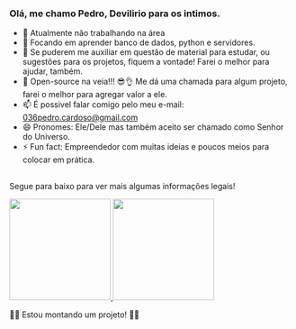 ### Olá, me chamo Pedro, Devilirio para os intimos.

- 🔭 Atualmente não trabalhando na área
- 🌱 Focando em aprender banco de dados, python e servidores.
- 🤔 Se puderem me auxiliar em questão de material para estudar, ou sugestões para os projetos, fiquem a vontade! Farei o melhor para ajudar, também.
- 💬 Open-source na veia!!! 😎👌 Me dá uma chamada para algum projeto, farei o melhor para agregar valor a ele.
- 📫 É possivel falar comigo pelo meu e-mail: 036pedro.cardoso@gmail.com
- 😄 Pronomes: Ele/Dele mas também aceito ser chamado como Senhor do Universo.
- ⚡ Fun fact: Empreendedor com muitas ideias e poucos meios para colocar em prática.

##

Segue para baixo para ver mais algumas informações legais!

<div display="inline">
  <a href="https://github.com/PedroDevilirio">
  <img height="180em" src="https://github-readme-stats.vercel.app/api?username=pedrodevilirio&show_icons=true&theme=darcula&include_all_commits=true&count_private=true"/>
  <img height="180em" src="https://github-readme-stats.vercel.app/api/top-langs/?username=pedrodevilirio&layout=compact&langs_count=7&theme=darcula"/>
  </a>
</div>


👀👀 Estou montando um projeto! 👀👀
 
